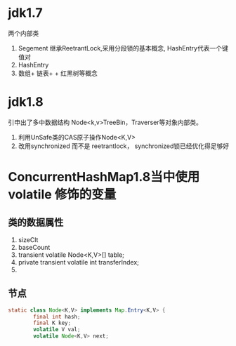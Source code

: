 # jdk1.7
两个内部类
1. Segement 继承ReetrantLock,采用分段锁的基本概念, HashEntry代表一个键值对
2. HashEntry 
3. 数组+ 链表+ + 红黑树等概念
# jdk1.8
引申出了多中数据结构 Node<k,v>TreeBin，Traverser等对象内部类。
1. 利用UnSafe类的CAS原子操作Node<K,V>  
2. 改用synchronized 而不是 reetrantlock， synchronized锁已经优化得足够好

# ConcurrentHashMap1.8当中使用volatile 修饰的变量

## 类的数据属性


1. sizeClt
2. baseCount
3. transient volatile Node<K,V>[] table;
4. private transient volatile int transferIndex;
5. 


## 节点
```java
static class Node<K,V> implements Map.Entry<K,V> {
        final int hash;
        final K key;
        volatile V val;
        volatile Node<K,V> next;
```
